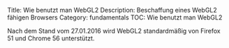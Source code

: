 Title: Wie benutzt man WebGL2
Description: Beschaffung eines WebGL2 fähigen Browsers
Category: fundamentals
TOC: Wie benutzt man WebGL2


Nach dem Stand vom 27.01.2016 wird WebGL2 standardmäßig von Firefox 51 und Chrome 56 unterstützt.